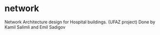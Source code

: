 # network
Network Architecture design for Hospital buildings. (UFAZ project)
Done by Kamil Salimli and Emil Sadigov
